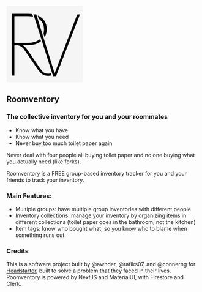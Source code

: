 <img src="./public/rv_logo.png" alt="roomventory logo" width="200px" />

## Roomventory

### The collective inventory for you and your roommates

* Know what you have
* Know what you need
* Never buy too much toilet paper again

Never deal with four people all buying toilet paper and no one buying what you actually need (like forks).

Roomventory is a FREE group-based inventory tracker for you and your friends to track your inventory.

### Main Features:
* Multiple groups: have multiple group inventories with different people
* Inventory collections: manage your inventory by organizing items in different collections (toilet paper goes in the bathroom, not the kitchen)
* Item tags: know who bought what, so you know who to blame when something runs out

### Credits
This is a software project built by @awnder, @rafiks07, and @connerng for [Headstarter](https://headstarter.co/), built to solve a problem that they faced in their lives. 
Roomventory is powered by NextJS and MaterialUI, with Firestore and Clerk.
